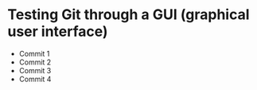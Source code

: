 # Testing Git through a GUI (graphical user interface)

- Commit 1
- Commit 2
- Commit 3
- Commit 4
